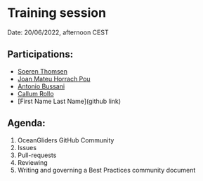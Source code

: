 # Training session

Date: 20/06/2022, afternoon CEST

## Participations: 
- [Soeren Thomsen](https://github.com/soerenthomsen)
- [Joan Mateu Horrach Pou](https://github.com/JoMaHoPo)
- [Antonio Bussani](https://github.com/abussani)
- [Callum Rollo](https://github.com/callumrollo)
- [First Name Last Name](github link)

## Agenda:
1. OceanGliders GitHub Community
2. Issues
3. Pull-requests
4. Reviewing
5. Writing and governing a Best Practices community document
